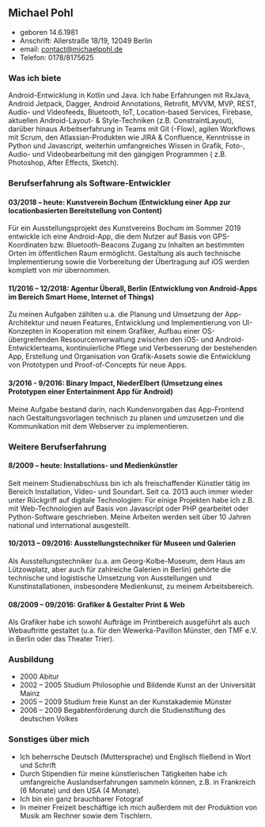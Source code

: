 ## Michael Pohl
* geboren 14.6.1981
* Anschrift: 	Allerstraße 18/19, 12049 Berlin
* email: 		contact@michaelpohl.de
* Telefon: 		0178/8175625

### Was ich biete
Android-Entwicklung in Kotlin und Java. Ich habe Erfahrungen mit RxJava, Android Jetpack, Dagger, Android Annotations, Retrofit, MVVM, MVP, REST, Audio- und Videofeeds, Bluetooth, IoT, Location-based Services, Firebase, aktuellen Android-Layout- & Style-Techniken (z.B. ConstraintLayout), darüber hinaus Arbeitserfahrung in Teams mit Git (-Flow), agilen Workflows mit Scrum, den Atlassian-Produkten wie JIRA & Confluence, Kenntnisse in Python und Javascript, weiterhin umfangreiches Wissen in Grafik, Foto-, Audio- und Videobearbeitung mit den gängigen Programmen ( z.B. Photoshop, After Effects, Sketch).


### Berufserfahrung als Software-Entwickler

#### 03/2018 – heute: Kunstverein Bochum (Entwicklung einer App zur locationbasierten Bereitstellung von Content)
Für ein Ausstellungsprojekt des Kunstvereins Bochum im Sommer 2019 entwickle ich eine Android-App, die dem Nutzer auf Basis von GPS-Koordinaten bzw. Bluetooth-Beacons Zugang zu Inhalten an bestimmten Orten im öffentlichen Raum ermöglicht. Gestaltung als auch technische Implementierung sowie die Vorbereitung der Übertragung auf iOS werden komplett von mir übernommen.

#### 11/2016 – 12/2018: Agentur Überall, Berlin (Entwicklung von Android-Apps im Bereich Smart Home, Internet of Things)
Zu meinen Aufgaben zählten u.a. die Planung und Umsetzung der App-Architektur und neuen Features, Entwicklung und Implementierung von UI-Konzepten in Kooperation mit einem Grafiker, Aufbau einer OS-übergreifenden Ressourcenverwaltung zwischen den iOS- und Android-Entwicklerteams, kontinuierliche Pflege und Verbesserung der bestehenden App, Erstellung und Organisation von Grafik-Assets sowie die Entwicklung von Prototypen und Proof-of-Concepts für neue Apps.

#### 3/2016 - 9/2016: Binary Impact, NiederElbert (Umsetzung eines Prototypen einer Entertainment App für Android)
Meine Aufgabe bestand darin, nach Kundenvorgaben das App-Frontend nach Gestaltungsvorlagen technisch zu planen und umzusetzen und die Kommunikation mit dem Webserver zu implementieren.


### Weitere Berufserfahrung

#### 8/2009 – heute: Installations- und Medienkünstler

Seit meinem Studienabschluss bin ich als freischaffender Künstler tätig im Bereich Installation, Video- und Soundart. Seit ca. 2013 auch immer wieder unter Rückgriff auf digitale Technologien: Für einige Projekten habe ich z.B. mit Web-Technologien auf Basis von Javascript oder PHP gearbeitet oder Python-Software geschrieben. Meine Arbeiten werden seit über 10 Jahren national und international ausgestellt.

#### 10/2013 – 09/2016: Ausstellungstechniker für Museen und Galerien

Als Ausstellungstechniker (u.a. am Georg-Kolbe-Museum, dem Haus am Lützowplatz, aber auch für zahlreiche Galerien in Berlin) gehörte die technische und logistische Umsetzung von Ausstellungen und Kunstinstallationen, insbesondere Medienkunst, zu meinem Arbeitsbereich.

#### 08/2009 – 09/2016: Grafiker & Gestalter Print & Web

Als Grafiker habe ich sowohl Aufträge im Printbereich ausgeführt als auch Webauftritte gestaltet (u.a. für den Wewerka-Pavillon Münster, den TMF e.V. in Berlin oder das Theater Trier).

### Ausbildung
* 2000 		Abitur
* 2002 – 2005 	Studium Philosophie und Bildende Kunst an der Universität Mainz
* 2005 – 2009 	Studium freie Kunst an der Kunstakademie Münster
* 2006 – 2009 	Begabtenförderung durch die Studienstiftung des deutschen Volkes

### Sonstiges über mich
* Ich beherrsche Deutsch (Muttersprache) und Englisch fließend in Wort und Schrift
* Durch Stipendien für meine künstlerischen Tätigkeiten habe ich umfangreiche Auslandserfahrungen sammeln können, z.B. in Frankreich (6 Monate) und den USA (4 Monate).
* Ich bin ein ganz brauchbarer Fotograf
* In meiner Freizeit beschäftige ich mich außerdem mit der Produktion von Musik am Rechner sowie dem Tischlern.
